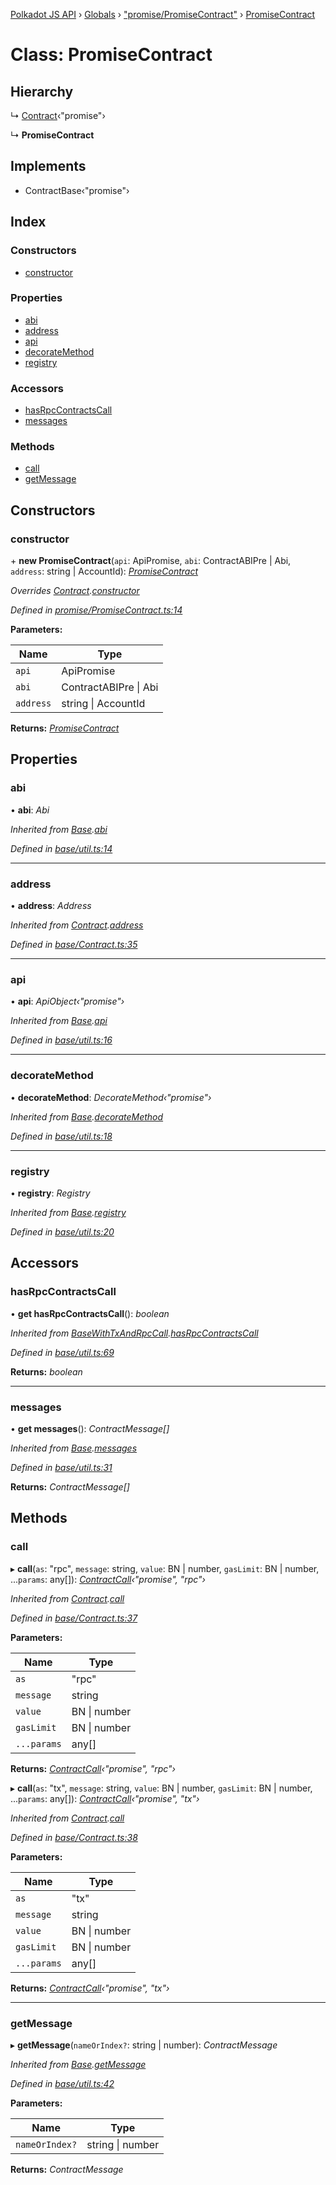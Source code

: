 [Polkadot JS API](../README.md) › [Globals](../globals.md) › ["promise/PromiseContract"](../modules/_promise_promisecontract_.md) › [PromiseContract](_promise_promisecontract_.promisecontract.md)

# Class: PromiseContract

## Hierarchy

  ↳ [Contract](_base_contract_.contract.md)‹"promise"›

  ↳ **PromiseContract**

## Implements

* ContractBase‹"promise"›

## Index

### Constructors

* [constructor](_promise_promisecontract_.promisecontract.md#constructor)

### Properties

* [abi](_promise_promisecontract_.promisecontract.md#abi)
* [address](_promise_promisecontract_.promisecontract.md#address)
* [api](_promise_promisecontract_.promisecontract.md#api)
* [decorateMethod](_promise_promisecontract_.promisecontract.md#decoratemethod)
* [registry](_promise_promisecontract_.promisecontract.md#registry)

### Accessors

* [hasRpcContractsCall](_promise_promisecontract_.promisecontract.md#hasrpccontractscall)
* [messages](_promise_promisecontract_.promisecontract.md#messages)

### Methods

* [call](_promise_promisecontract_.promisecontract.md#call)
* [getMessage](_promise_promisecontract_.promisecontract.md#getmessage)

## Constructors

###  constructor

\+ **new PromiseContract**(`api`: ApiPromise, `abi`: ContractABIPre | Abi, `address`: string | AccountId): *[PromiseContract](_promise_promisecontract_.promisecontract.md)*

*Overrides [Contract](_base_contract_.contract.md).[constructor](_base_contract_.contract.md#constructor)*

*Defined in [promise/PromiseContract.ts:14](https://github.com/polkadot-js/api/blob/23f41a0bab/packages/api-contract/src/promise/PromiseContract.ts#L14)*

**Parameters:**

Name | Type |
------ | ------ |
`api` | ApiPromise |
`abi` | ContractABIPre &#124; Abi |
`address` | string &#124; AccountId |

**Returns:** *[PromiseContract](_promise_promisecontract_.promisecontract.md)*

## Properties

###  abi

• **abi**: *Abi*

*Inherited from [Base](_base_util_.base.md).[abi](_base_util_.base.md#abi)*

*Defined in [base/util.ts:14](https://github.com/polkadot-js/api/blob/23f41a0bab/packages/api-contract/src/base/util.ts#L14)*

___

###  address

• **address**: *Address*

*Inherited from [Contract](_base_contract_.contract.md).[address](_base_contract_.contract.md#address)*

*Defined in [base/Contract.ts:35](https://github.com/polkadot-js/api/blob/23f41a0bab/packages/api-contract/src/base/Contract.ts#L35)*

___

###  api

• **api**: *ApiObject‹"promise"›*

*Inherited from [Base](_base_util_.base.md).[api](_base_util_.base.md#api)*

*Defined in [base/util.ts:16](https://github.com/polkadot-js/api/blob/23f41a0bab/packages/api-contract/src/base/util.ts#L16)*

___

###  decorateMethod

• **decorateMethod**: *DecorateMethod‹"promise"›*

*Inherited from [Base](_base_util_.base.md).[decorateMethod](_base_util_.base.md#decoratemethod)*

*Defined in [base/util.ts:18](https://github.com/polkadot-js/api/blob/23f41a0bab/packages/api-contract/src/base/util.ts#L18)*

___

###  registry

• **registry**: *Registry*

*Inherited from [Base](_base_util_.base.md).[registry](_base_util_.base.md#registry)*

*Defined in [base/util.ts:20](https://github.com/polkadot-js/api/blob/23f41a0bab/packages/api-contract/src/base/util.ts#L20)*

## Accessors

###  hasRpcContractsCall

• **get hasRpcContractsCall**(): *boolean*

*Inherited from [BaseWithTxAndRpcCall](_base_util_.basewithtxandrpccall.md).[hasRpcContractsCall](_base_util_.basewithtxandrpccall.md#hasrpccontractscall)*

*Defined in [base/util.ts:69](https://github.com/polkadot-js/api/blob/23f41a0bab/packages/api-contract/src/base/util.ts#L69)*

**Returns:** *boolean*

___

###  messages

• **get messages**(): *ContractMessage[]*

*Inherited from [Base](_base_util_.base.md).[messages](_base_util_.base.md#messages)*

*Defined in [base/util.ts:31](https://github.com/polkadot-js/api/blob/23f41a0bab/packages/api-contract/src/base/util.ts#L31)*

**Returns:** *ContractMessage[]*

## Methods

###  call

▸ **call**(`as`: "rpc", `message`: string, `value`: BN | number, `gasLimit`: BN | number, ...`params`: any[]): *[ContractCall](../interfaces/_base_contract_.contractcall.md)‹"promise", "rpc"›*

*Inherited from [Contract](_base_contract_.contract.md).[call](_base_contract_.contract.md#call)*

*Defined in [base/Contract.ts:37](https://github.com/polkadot-js/api/blob/23f41a0bab/packages/api-contract/src/base/Contract.ts#L37)*

**Parameters:**

Name | Type |
------ | ------ |
`as` | "rpc" |
`message` | string |
`value` | BN &#124; number |
`gasLimit` | BN &#124; number |
`...params` | any[] |

**Returns:** *[ContractCall](../interfaces/_base_contract_.contractcall.md)‹"promise", "rpc"›*

▸ **call**(`as`: "tx", `message`: string, `value`: BN | number, `gasLimit`: BN | number, ...`params`: any[]): *[ContractCall](../interfaces/_base_contract_.contractcall.md)‹"promise", "tx"›*

*Inherited from [Contract](_base_contract_.contract.md).[call](_base_contract_.contract.md#call)*

*Defined in [base/Contract.ts:38](https://github.com/polkadot-js/api/blob/23f41a0bab/packages/api-contract/src/base/Contract.ts#L38)*

**Parameters:**

Name | Type |
------ | ------ |
`as` | "tx" |
`message` | string |
`value` | BN &#124; number |
`gasLimit` | BN &#124; number |
`...params` | any[] |

**Returns:** *[ContractCall](../interfaces/_base_contract_.contractcall.md)‹"promise", "tx"›*

___

###  getMessage

▸ **getMessage**(`nameOrIndex?`: string | number): *ContractMessage*

*Inherited from [Base](_base_util_.base.md).[getMessage](_base_util_.base.md#getmessage)*

*Defined in [base/util.ts:42](https://github.com/polkadot-js/api/blob/23f41a0bab/packages/api-contract/src/base/util.ts#L42)*

**Parameters:**

Name | Type |
------ | ------ |
`nameOrIndex?` | string &#124; number |

**Returns:** *ContractMessage*
